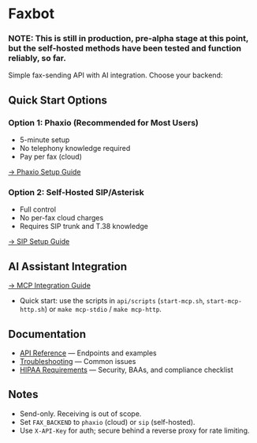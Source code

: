 # Faxbot

### NOTE: This is still in production, pre-alpha stage at this point, but the self-hosted methods have been tested and function reliably, so far. 

Simple fax-sending API with AI integration. Choose your backend:

## Quick Start Options

### Option 1: Phaxio (Recommended for Most Users)
- 5-minute setup
- No telephony knowledge required
- Pay per fax (cloud)

[→ Phaxio Setup Guide](docs/PHAXIO_SETUP.md)

### Option 2: Self-Hosted SIP/Asterisk
- Full control
- No per-fax cloud charges
- Requires SIP trunk and T.38 knowledge

[→ SIP Setup Guide](docs/SIP_SETUP.md)

## AI Assistant Integration
[→ MCP Integration Guide](docs/MCP_INTEGRATION.md)

- Quick start: use the scripts in `api/scripts` (`start-mcp.sh`, `start-mcp-http.sh`) or `make mcp-stdio` / `make mcp-http`.

## Documentation
- [API Reference](docs/API_REFERENCE.md) — Endpoints and examples
- [Troubleshooting](docs/TROUBLESHOOTING.md) — Common issues
- [HIPAA Requirements](HIPAA_REQUIREMENTS.md) — Security, BAAs, and compliance checklist

## Notes
- Send-only. Receiving is out of scope.
- Set `FAX_BACKEND` to `phaxio` (cloud) or `sip` (self-hosted).
- Use `X-API-Key` for auth; secure behind a reverse proxy for rate limiting.
